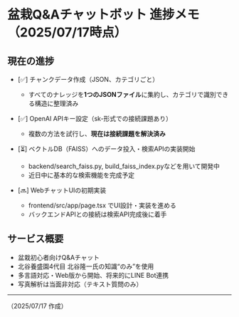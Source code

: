 # 盆栽Q&Aチャットボット 進捗メモ（2025/07/17時点）

## 現在の進捗

- [✅] チャンクデータ作成（JSON、カテゴリごと）
  - すべてのナレッジを**1つのJSONファイル**に集約し、カテゴリで識別できる構造に整理済み

- [✅] OpenAI APIキー設定（sk-形式での接続課題あり）
  - 複数の方法を試行し、**現在は接続課題を解決済み**

- [⏳] ベクトルDB（FAISS）へのデータ投入・検索APIの実装開始
  - backend/search_faiss.py, build_faiss_index.pyなどを用いて開発中
  - 近日中に基本的な検索機能を完成予定

- [🔜] WebチャットUIの初期実装
  - frontend/src/app/page.tsx でUI設計・実装を進める
  - バックエンドAPIとの接続は検索API完成後に着手

## サービス概要

- 盆栽初心者向けQ&Aチャット
- 北谷養盛園4代目 北谷隆一氏の知識“のみ”を使用
- 多言語対応・Web版から開始、将来的にLINE Bot連携
- 写真解析は当面非対応（テキスト質問のみ）

---

（2025/07/17 作成）
